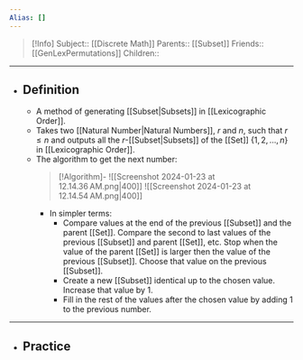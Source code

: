 ```yaml
---
Alias: []
---
```

> [!Info]
> Subject:: [[Discrete Math]]
> Parents:: [[Subset]]
> Friends:: [[GenLexPermutations]]
> Children:: 
---
- ## Definition
	- A method of generating [[Subset|Subsets]] in [[Lexicographic Order]].
	- Takes two [[Natural Number|Natural Numbers]], $r$ and $n$, such that $r \leq n$ and outputs all the $r$-[[Subset|Subsets]] of the [[Set]] $\{ 1,2,\dots,n \}$ in [[Lexicographic Order]].
	- The algorithm to get the next number:
	  > [!Algorithm]-
	  > ![[Screenshot 2024-01-23 at 12.14.36 AM.png|400]]
	  > ![[Screenshot 2024-01-23 at 12.14.54 AM.png|400]]
		- In simpler terms:
			- Compare values at the end of the previous [[Subset]] and the parent [[Set]]. Compare the second to last values of the previous [[Subset]] and parent [[Set]], etc. Stop when the value of the parent [[Set]] is larger then the value of the previous [[Subset]]. Choose that value on the previous [[Subset]].
			- Create a new [[Subset]] identical up to the chosen value. Increase that value by $1$. 
			- Fill in the rest of the values after the chosen value by adding $1$ to the previous number.
---
- ## Practice